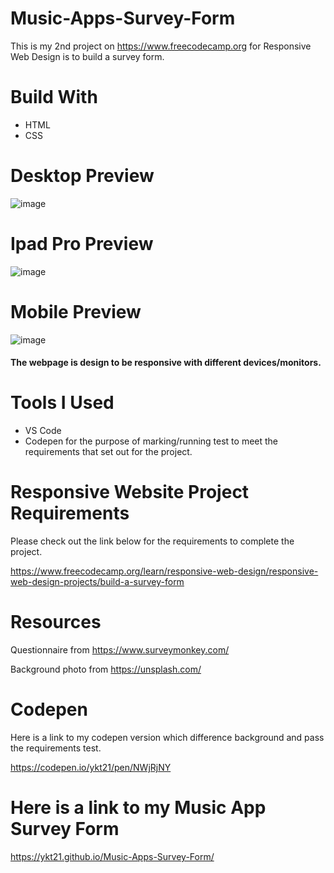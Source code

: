 # Music-Apps-Survey-Form
This is my 2nd project on https://www.freecodecamp.org for Responsive Web Design is to build a survey form.

# Build With
* HTML
* CSS

# Desktop Preview
![image](https://user-images.githubusercontent.com/86662612/125951698-8a0d3b30-a72f-4d9f-95d8-4cbd4456ec7a.png)

# Ipad Pro Preview
![image](https://user-images.githubusercontent.com/86662612/125951886-8307cc14-7230-4729-b049-95d03c53c92d.png)

# Mobile Preview
![image](https://user-images.githubusercontent.com/86662612/125952165-68e45ad1-ae56-49ce-b0c9-f922f660cccb.png)
#### The webpage is design to be responsive with different devices/monitors.


# Tools I Used
* VS Code
* Codepen for the purpose of marking/running test to meet the requirements that set out for the project.

# Responsive Website Project Requirements 
Please check out the link below for the requirements to complete the project. 

https://www.freecodecamp.org/learn/responsive-web-design/responsive-web-design-projects/build-a-survey-form

# Resources
Questionnaire from https://www.surveymonkey.com/

Background photo from https://unsplash.com/

# Codepen
Here is a link to my codepen version which difference background and pass the requirements test.

https://codepen.io/ykt21/pen/NWjRjNY

# Here is a link to my Music App Survey Form 
https://ykt21.github.io/Music-Apps-Survey-Form/

